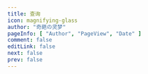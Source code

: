 ```yaml
---
title: 查询
icon: magnifying-glass
author: "奇葩の灵梦"
pageInfo: [ "Author", "PageView", "Date" ]
comment: false
editLink: false
next: false
prev: false
---
```


<SearchPlayer></SearchPlayer>

<script setup>
import SearchPlayer from "@SearchPlayer";
</script>